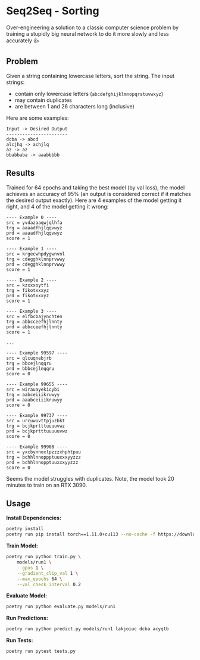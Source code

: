 # Seq2Seq - Sorting
Over-engineering a solution to a classic computer science problem by training a stupidly big neural network to do it more slowly and less accurately 👍

## Problem
Given a string containing lowercase letters, sort the string. The input strings:
- contain only lowercase letters (`abcdefghijklmnopqrstuvwxyz`)
- may contain duplicates
- are between 1 and 26 characters long (inclusive)

Here are some examples:
```text
Input -> Desired Output
-----------------------
dcba -> abcd
alcjhq -> achjlq
az -> az
bbabbaba -> aaabbbbb
```

## Results
Trained for 64 epochs and taking the best model (by val loss), the model achieves an accuracy of 95% (an output is considered correct if it matches the desired output exactly). Here are 4 examples of the model getting it right, and 4 of the model getting it wrong:
```text
---- Example 0 ----
src = yvdazaaqwjqlhfa
trg = aaaadfhjlqqvwyz
prd = aaaadfhjlqqvwyz
score = 1

---- Example 1 ----
src = krgecwhpdygwnvnl
trg = cdegghklnnprvwwy
prd = cdegghklnnprvwwy
score = 1

---- Example 2 ----
src = kzxxxoytfi
trg = fikotxxxyz
prd = fikotxxxyz
score = 1

---- Example 3 ----
src = elfbcbajynchten
trg = abbcceefhjlnnty
prd = abbcceefhjlnnty
score = 1

...

---- Example 99597 ----
src = qlcuqnebjrb
trg = bbcejlnqqru
prd = bbbcejlnqqru
score = 0

---- Example 99655 ----
src = wirauayekicybi
trg = aabceiiikruwyy
prd = aaabceiiikruwyy
score = 0

---- Example 99737 ----
src = urcuwuvttpjuzbkt
trg = bcjkprtttuuuuvwz
prd = bcjkprtttuuuuuvwz
score = 0

---- Example 99908 ----
src = yxcbynnoxlpzzzxhphtpuu
trg = bchhlnnoppptuuxxxyyzzz
prd = bchhlnnopptuuxxxyyzzz
score = 0
```
Seems the model struggles with duplicates. Note, the model took 20 minutes to train on an RTX 3090.

## Usage
**Install Dependencies:**
```bash
poetry install
poetry run pip install torch==1.11.0+cu113 --no-cache -f https://download.pytorch.org/whl/torch_stable.html  # must be run anytime poetry.lock is changed
```

**Train Model:**
```bash
poetry run python train.py \
    models/run1 \
    --gpus 1 \
    --gradient_clip_val 1 \
    --max_epochs 64 \
    --val_check_interval 0.2
```

**Evaluate Model:**
```bash
poetry run python evaluate.py models/run1
```

**Run Predictions:**
```bash
poetry run python predict.py models/run1 lakjoiuc dcba acyqtb
```

**Run Tests:**
```bash
poetry run pytest tests.py
```
